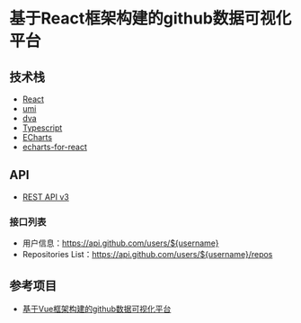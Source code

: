 # 基于React框架构建的github数据可视化平台

## 技术栈
* [React](https://www.reactjs.org/)
* [umi](https://umijs.org/zh/)
* [dva](https://dvajs.com/)
* [Typescript](http://www.typescriptlang.org/)
* [ECharts](https://www.echartsjs.com/index.html)
* [echarts-for-react](https://www.npmjs.com/package/echarts-for-react)

## API
* [REST API v3](https://developer.github.com/v3/)
### 接口列表
* 用户信息：https://api.github.com/users/${username}
* Repositories List：https://api.github.com/users/${username}/repos


## 参考项目
* [基于Vue框架构建的github数据可视化平台](https://github.com/HongqingCao/GitDataV)


